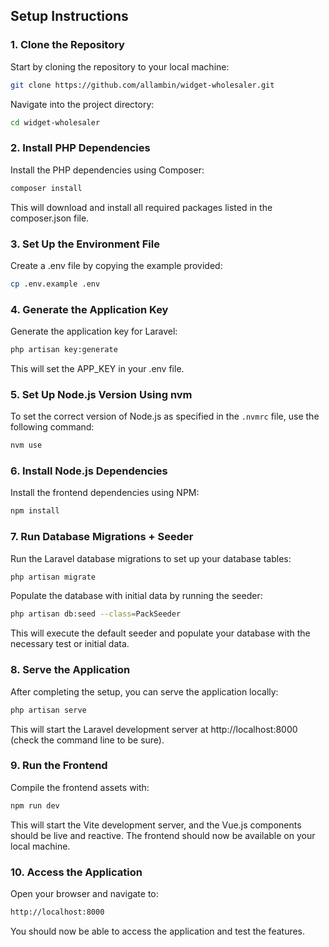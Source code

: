 ## Setup Instructions

### 1. Clone the Repository

Start by cloning the repository to your local machine:

```bash
git clone https://github.com/allambin/widget-wholesaler.git
```

Navigate into the project directory:

```bash
cd widget-wholesaler
```

### 2. Install PHP Dependencies

Install the PHP dependencies using Composer:

```bash
composer install
```

This will download and install all required packages listed in the composer.json file.

### 3. Set Up the Environment File

Create a .env file by copying the example provided:

```bash
cp .env.example .env
```

### 4. Generate the Application Key

Generate the application key for Laravel:

```bash
php artisan key:generate
```

This will set the APP_KEY in your .env file.

### 5. Set Up Node.js Version Using nvm

To set the correct version of Node.js as specified in the `.nvmrc` file, use the following command:

```bash
nvm use
```

### 6. Install Node.js Dependencies

Install the frontend dependencies using NPM:

```bash
npm install
```

### 7. Run Database Migrations + Seeder

Run the Laravel database migrations to set up your database tables:

```bash
php artisan migrate
```

Populate the database with initial data by running the seeder:

```bash
php artisan db:seed --class=PackSeeder
```

This will execute the default seeder and populate your database with the necessary test or initial data.

### 8. Serve the Application

After completing the setup, you can serve the application locally:

```bash
php artisan serve
```

This will start the Laravel development server at http://localhost:8000 (check the command line to be sure).

### 9. Run the Frontend

Compile the frontend assets with:

```bash
npm run dev
```

This will start the Vite development server, and the Vue.js components should be live and reactive. The frontend should now be available on your local machine.

### 10. Access the Application

Open your browser and navigate to:

```bash
http://localhost:8000
```

You should now be able to access the application and test the features.